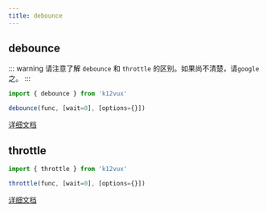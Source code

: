 ```yaml
---
title: debounce
---
```


## debounce

::: warning
请注意了解 `debounce` 和 `throttle` 的区别。如果尚不清楚，请`google`之。
:::

``` js
import { debounce } from 'k12vux'

debounce(func, [wait=0], [options={}])
```
[详细文档](https://lodash.com/docs/#debounce)

## throttle

``` js
import { throttle } from 'k12vux'

throttle(func, [wait=0], [options={}])
```

[详细文档](https://lodash.com/docs/#throttle)
